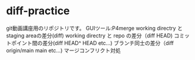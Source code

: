# diff-practice
git動画講座用のリポジトリです。
GUIツール:P4merge
working directry と staging areaの差分(diff)
working directry と repo の差分（diff HEAD)
コミットポイント間の差分(diff HEAD^ HEAD etc...)
ブランチ同士の差分（diff origin/main main etc...)
マージコンフリクト対処